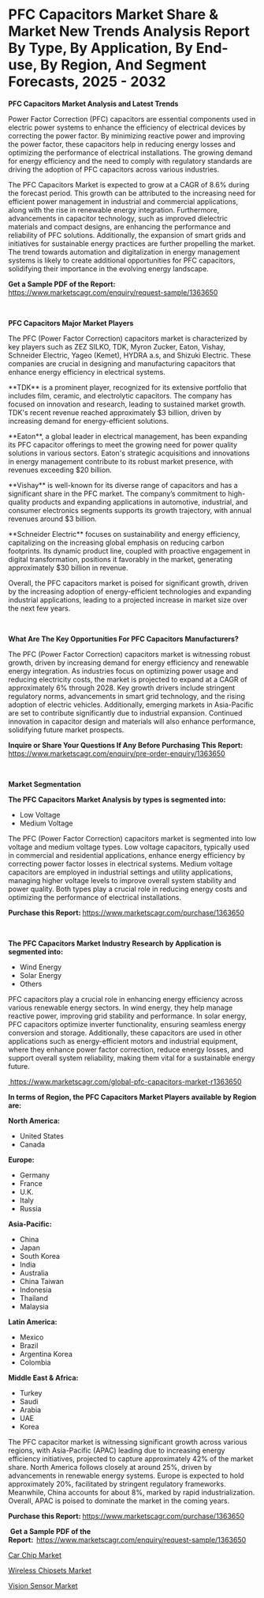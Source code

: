 <p><h1>PFC Capacitors Market Share & Market New Trends Analysis Report By Type, By Application, By End-use, By Region, And Segment Forecasts, 2025 - 2032</h1></p><p><strong>PFC Capacitors Market Analysis and Latest Trends</strong></p>
<p><p>Power Factor Correction (PFC) capacitors are essential components used in electric power systems to enhance the efficiency of electrical devices by correcting the power factor. By minimizing reactive power and improving the power factor, these capacitors help in reducing energy losses and optimizing the performance of electrical installations. The growing demand for energy efficiency and the need to comply with regulatory standards are driving the adoption of PFC capacitors across various industries.</p><p>The PFC Capacitors Market is expected to grow at a CAGR of 8.6% during the forecast period. This growth can be attributed to the increasing need for efficient power management in industrial and commercial applications, along with the rise in renewable energy integration. Furthermore, advancements in capacitor technology, such as improved dielectric materials and compact designs, are enhancing the performance and reliability of PFC solutions. Additionally, the expansion of smart grids and initiatives for sustainable energy practices are further propelling the market. The trend towards automation and digitalization in energy management systems is likely to create additional opportunities for PFC capacitors, solidifying their importance in the evolving energy landscape.</p></p>
<p><strong>Get a Sample PDF of the Report:&nbsp;</strong> <a href="https://www.marketscagr.com/enquiry/request-sample/1363650?utm_campaign=1848&utm_medium=2&utm_source=Github&utm_content=ia&utm_term=06042025&utm_id=pfc-capacitors">https://www.marketscagr.com/enquiry/request-sample/1363650</a></p>
<p>&nbsp;</p>
<p><strong>PFC Capacitors Major Market Players</strong></p>
<p><p>The PFC (Power Factor Correction) capacitors market is characterized by key players such as ZEZ SILKO, TDK, Myron Zucker, Eaton, Vishay, Schneider Electric, Yageo (Kemet), HYDRA a.s, and Shizuki Electric. These companies are crucial in designing and manufacturing capacitors that enhance energy efficiency in electrical systems.</p><p>**TDK** is a prominent player, recognized for its extensive portfolio that includes film, ceramic, and electrolytic capacitors. The company has focused on innovation and research, leading to sustained market growth. TDK's recent revenue reached approximately $3 billion, driven by increasing demand for energy-efficient solutions.</p><p>**Eaton**, a global leader in electrical management, has been expanding its PFC capacitor offerings to meet the growing need for power quality solutions in various sectors. Eaton's strategic acquisitions and innovations in energy management contribute to its robust market presence, with revenues exceeding $20 billion.</p><p>**Vishay** is well-known for its diverse range of capacitors and has a significant share in the PFC market. The company’s commitment to high-quality products and expanding applications in automotive, industrial, and consumer electronics segments supports its growth trajectory, with annual revenues around $3 billion.</p><p>**Schneider Electric** focuses on sustainability and energy efficiency, capitalizing on the increasing global emphasis on reducing carbon footprints. Its dynamic product line, coupled with proactive engagement in digital transformation, positions it favorably in the market, generating approximately $30 billion in revenue.</p><p>Overall, the PFC capacitors market is poised for significant growth, driven by the increasing adoption of energy-efficient technologies and expanding industrial applications, leading to a projected increase in market size over the next few years.</p></p>
<p>&nbsp;</p>
<p><strong>What Are The Key Opportunities For PFC Capacitors Manufacturers?</strong></p>
<p><p>The PFC (Power Factor Correction) capacitors market is witnessing robust growth, driven by increasing demand for energy efficiency and renewable energy integration. As industries focus on optimizing power usage and reducing electricity costs, the market is projected to expand at a CAGR of approximately 6% through 2028. Key growth drivers include stringent regulatory norms, advancements in smart grid technology, and the rising adoption of electric vehicles. Additionally, emerging markets in Asia-Pacific are set to contribute significantly due to industrial expansion. Continued innovation in capacitor design and materials will also enhance performance, solidifying future market prospects.</p></p>
<p><strong>Inquire or Share Your Questions If Any Before Purchasing This Report:</strong> <a href="https://www.marketscagr.com/enquiry/pre-order-enquiry/1363650?utm_campaign=1848&utm_medium=2&utm_source=Github&utm_content=ia&utm_term=06042025&utm_id=pfc-capacitors">https://www.marketscagr.com/enquiry/pre-order-enquiry/1363650</a></p>
<p>&nbsp;</p>
<p><strong>Market Segmentation</strong></p>
<p><strong>The PFC Capacitors Market Analysis by types is segmented into:</strong></p>
<p><ul><li>Low Voltage</li><li>Medium Voltage</li></ul></p>
<p><p>The PFC (Power Factor Correction) capacitors market is segmented into low voltage and medium voltage types. Low voltage capacitors, typically used in commercial and residential applications, enhance energy efficiency by correcting power factor losses in electrical systems. Medium voltage capacitors are employed in industrial settings and utility applications, managing higher voltage levels to improve overall system stability and power quality. Both types play a crucial role in reducing energy costs and optimizing the performance of electrical installations.</p></p>
<p><strong>Purchase this Report:&nbsp;</strong><a href="https://www.marketscagr.com/purchase/1363650?utm_campaign=1848&utm_medium=2&utm_source=Github&utm_content=ia&utm_term=06042025&utm_id=pfc-capacitors">https://www.marketscagr.com/purchase/1363650</a></p>
<p>&nbsp;</p>
<p><strong>The PFC Capacitors Market Industry Research by Application is segmented into:</strong></p>
<p><ul><li>Wind Energy</li><li>Solar Energy</li><li>Others</li></ul></p>
<p><p>PFC capacitors play a crucial role in enhancing energy efficiency across various renewable energy sectors. In wind energy, they help manage reactive power, improving grid stability and performance. In solar energy, PFC capacitors optimize inverter functionality, ensuring seamless energy conversion and storage. Additionally, these capacitors are used in other applications such as energy-efficient motors and industrial equipment, where they enhance power factor correction, reduce energy losses, and support overall system reliability, making them vital for a sustainable energy future.</p></p>
<p><a href="https://www.marketscagr.com/global-pfc-capacitors-market-r1363650?utm_campaign=1848&utm_medium=2&utm_source=Github&utm_content=ia&utm_term=06042025&utm_id=pfc-capacitors">&nbsp;https://www.marketscagr.com/global-pfc-capacitors-market-r1363650</a></p>
<p><strong>In terms of Region, the PFC Capacitors Market Players available by Region are:</strong></p>
<p>
    <p> <strong> North America: </strong>
        <ul>
            <li>United States</li>
            <li>Canada</li>
        </ul>
        </p> 
    <p> <strong> Europe: </strong>
        <ul>
            <li>Germany</li>
            <li>France</li>
            <li>U.K.</li>
            <li>Italy</li>
            <li>Russia</li>
        </ul>
        </p> 
    <p> <strong> Asia-Pacific: </strong>
        <ul>
            <li>China</li>
            <li>Japan</li>
            <li>South Korea</li>
            <li>India</li>
            <li>Australia</li>
            <li>China Taiwan</li>
            <li>Indonesia</li>
            <li>Thailand</li>
            <li>Malaysia</li>
        </ul>
        </p> 
    <p> <strong> Latin America: </strong>
        <ul>
            <li>Mexico</li>
            <li>Brazil</li>
            <li>Argentina Korea</li>
            <li>Colombia</li>
        </ul>
        </p> 
    <p> <strong> Middle East & Africa: </strong>
        <ul>
            <li>Turkey</li>
            <li>Saudi</li>
            <li>Arabia</li>
            <li>UAE</li>
            <li>Korea</li>
        </ul>
    </p>
    </p>
<p><p>The PFC capacitor market is witnessing significant growth across various regions, with Asia-Pacific (APAC) leading due to increasing energy efficiency initiatives, projected to capture approximately 42% of the market share. North America follows closely at around 25%, driven by advancements in renewable energy systems. Europe is expected to hold approximately 20%, facilitated by stringent regulatory frameworks. Meanwhile, China accounts for about 8%, marked by rapid industrialization. Overall, APAC is poised to dominate the market in the coming years.</p></p>
<p><strong>Purchase this Report: </strong><a href="https://www.marketscagr.com/purchase/1363650?utm_campaign=1848&utm_medium=2&utm_source=Github&utm_content=ia&utm_term=06042025&utm_id=pfc-capacitors">https://www.marketscagr.com/purchase/1363650</a></p>
<p>&nbsp;<strong>Get a Sample PDF of the Report:&nbsp;&nbsp;</strong><a href="https://www.marketscagr.com/enquiry/request-sample/1363650?utm_campaign=1848&utm_medium=2&utm_source=Github&utm_content=ia&utm_term=06042025&utm_id=pfc-capacitors">https://www.marketscagr.com/enquiry/request-sample/1363650</a></p>
<p><strong></strong></p>
<p><p><a href="https://github.com/marloy8/Market-Research-Report-List-7/blob/main/car-chip-market.md?utm_campaign=1848&utm_medium=2&utm_source=Github&utm_content=ia&utm_term=06042025&utm_id=pfc-capacitors">Car Chip Market</a></p><p><a href="https://github.com/leolamarnal9/Market-Research-Report-List-1/blob/main/wireless-chipsets-market.md?utm_campaign=1848&utm_medium=2&utm_source=Github&utm_content=ia&utm_term=06042025&utm_id=pfc-capacitors">Wireless Chipsets Market</a></p><p><a href="https://github.com/WillieWoodard/Market-Research-Report-List-7/blob/main/vision-sensor-market.md?utm_campaign=1848&utm_medium=2&utm_source=Github&utm_content=ia&utm_term=06042025&utm_id=pfc-capacitors">Vision Sensor Market</a></p></p>